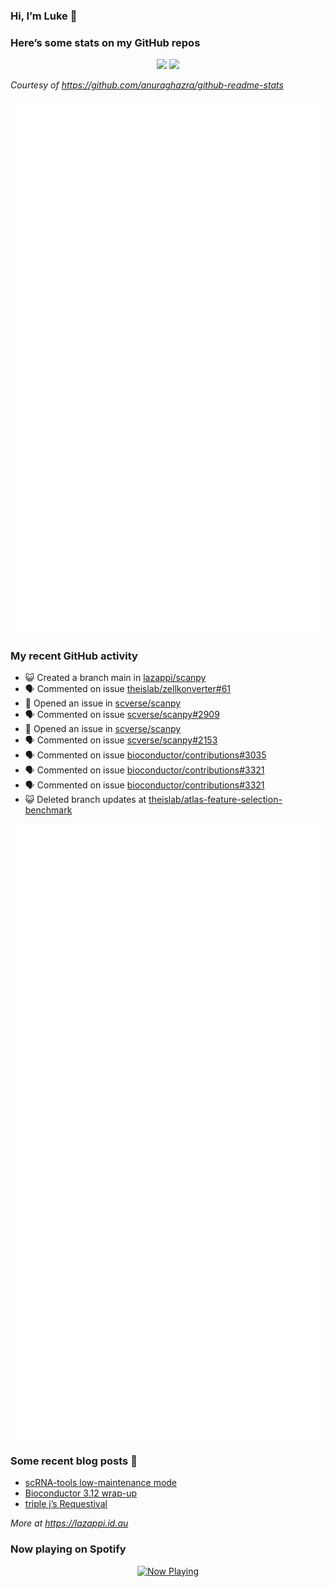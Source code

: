
<!-- README.md is generated from README.Rmd. Please edit that file -->

### Hi, I’m Luke 👋

<!--
**lazappi/lazappi** is a ✨ _special_ ✨ repository because its `README.md` (this file) appears on your GitHub profile.
&#10;Here are some ideas to get you started:
&#10;- 🔭 I’m currently working on ...
- 🌱 I’m currently learning ...
- 👯 I’m looking to collaborate on ...
- 🤔 I’m looking for help with ...
- 💬 Ask me about ...
- 📫 How to reach me: ...
- 😄 Pronouns: ...
- ⚡ Fun fact: ...
-->

### Here’s some stats on my GitHub repos

<p align="center">
<img src="https://github-readme-stats.vercel.app/api?username=lazappi&count_private=true&show_icons=true&theme=buefy&hide_title=True">
<img src="https://github-readme-stats.vercel.app/api/top-langs/?username=lazappi&hide=html&theme=buefy&layout=compact">
</p>

*Courtesy of <https://github.com/anuraghazra/github-readme-stats>*

<p align="center" style="width:100%;">
<img src="https://github.com/lazappi/lazappi/raw/main/github-intro.svg">
</p>

### My recent GitHub activity

- 😺 Created a branch main in
  [lazappi/scanpy](https://github.com/lazappi/scanpy)
- 🗣 Commented on issue
  [theislab/zellkonverter#61](https://github.com/theislab/zellkonverter#61)
- 🤔 Opened an issue in
  [scverse/scanpy](https://github.com/scverse/scanpy)
- 🗣 Commented on issue
  [scverse/scanpy#2909](https://github.com/scverse/scanpy#2909)
- 🤔 Opened an issue in
  [scverse/scanpy](https://github.com/scverse/scanpy)
- 🗣 Commented on issue
  [scverse/scanpy#2153](https://github.com/scverse/scanpy#2153)
- 🗣 Commented on issue
  [bioconductor/contributions#3035](https://github.com/bioconductor/contributions#3035)
- 🗣 Commented on issue
  [bioconductor/contributions#3321](https://github.com/bioconductor/contributions#3321)
- 🗣 Commented on issue
  [bioconductor/contributions#3321](https://github.com/bioconductor/contributions#3321)
- 😺 Deleted branch updates at
  [theislab/atlas-feature-selection-benchmark](https://github.com/theislab/atlas-feature-selection-benchmark)

<p align="center" style="width:100%;">
<img src="https://github.com/lazappi/lazappi/raw/main/github-status.svg">
</p>

### Some recent blog posts 📝

- [scRNA-tools low-maintenance
  mode](https://lazappi.id.au/posts/2024-03-04-scRNAtools-low-maintenance/index.html)
- [Bioconductor 3.12
  wrap-up](https://lazappi.id.au/posts/2020-10-30-bioconductor-3-12-wrap-up/index.html)
- [triple j’s
  Requestival](https://lazappi.id.au/posts/2020-07-11-requestival/index.html)

*More at <https://lazappi.id.au>*

<!-- ### My latest tweet 👇 and retweet 👉 -->

### Now playing on Spotify

<p align="center">
<a href="https://now-playing-profile.lazappi.vercel.app/now-playing?open">
<img src="https://now-playing-profile.lazappi.vercel.app/now-playing" width="256" height="64" alt="Now Playing">
</a>
</p>
